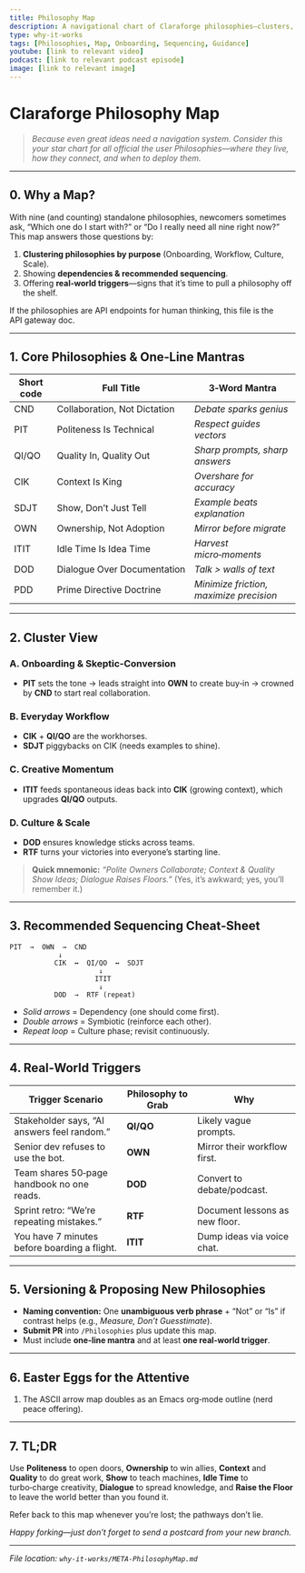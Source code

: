 ```yaml
---
title: Philosophy Map
description: A navigational chart of Claraforge philosophies—clusters, sequencing, and when to use each.
type: why-it-works
tags: [Philosophies, Map, Onboarding, Sequencing, Guidance]
youtube: [link to relevant video]
podcast: [link to relevant podcast episode]
image: [link to relevant image]
---
```


# Claraforge Philosophy Map

> *Because even great ideas need a navigation system. Consider this your star chart for all official the user Philosophies—where they live, how they connect, and when to deploy them.*

---

## 0. Why a Map?

With nine (and counting) standalone philosophies, newcomers sometimes ask, “Which one do I start with?” or “Do I really need all nine right now?” This map answers those questions by:

1. **Clustering philosophies by purpose** (Onboarding, Workflow, Culture, Scale).
2. Showing **dependencies & recommended sequencing**.
3. Offering **real‑world triggers**—signs that it’s time to pull a philosophy off the shelf.

If the philosophies are API endpoints for human thinking, this file is the API gateway doc.

---

## 1. Core Philosophies & One‑Line Mantras

| Short code | Full Title                   | 3‑Word Mantra                           |
| ---------- | ---------------------------- | --------------------------------------- |
| CND        | Collaboration, Not Dictation | *Debate sparks genius*                 |
| PIT        | Politeness Is Technical      | *Respect guides vectors*               |
| QI/QO      | Quality In, Quality Out      | *Sharp prompts, sharp answers*         |
| CIK        | Context Is King              | *Overshare for accuracy*               |
| SDJT       | Show, Don’t Just Tell        | *Example beats explanation*            |
| OWN        | Ownership, Not Adoption      | *Mirror before migrate*                |
| ITIT       | Idle Time Is Idea Time       | *Harvest micro‑moments*                |
| DOD        | Dialogue Over Documentation  | *Talk > walls of text*                 |
| PDD        | Prime Directive Doctrine     | *Minimize friction, maximize precision* |

---

## 2. Cluster View

### **A. Onboarding & Skeptic‑Conversion**

* **PIT** sets the tone → leads straight into **OWN** to create buy‑in → crowned by **CND** to start real collaboration.

### **B. Everyday Workflow**

* **CIK** + **QI/QO** are the workhorses.
* **SDJT** piggybacks on CIK (needs examples to shine).

### **C. Creative Momentum**

* **ITIT** feeds spontaneous ideas back into **CIK** (growing context), which upgrades **QI/QO** outputs.

### **D. Culture & Scale**

* **DOD** ensures knowledge sticks across teams.
* **RTF** turns your victories into everyone’s starting line.

> **Quick mnemonic:** *“Polite Owners Collaborate; Context & Quality Show Ideas; Dialogue Raises Floors.”* (Yes, it’s awkward; yes, you’ll remember it.)

---

## 3. Recommended Sequencing Cheat‑Sheet

```plaintext
PIT  →  OWN  →  CND
            ↓
           CIK  ↔  QI/QO  ↔  SDJT
                      ↓
                     ITIT
                      ↓
           DOD  →  RTF (repeat)
```

* *Solid arrows* = Dependency (one should come first).
* *Double arrows* = Symbiotic (reinforce each other).
* *Repeat loop* = Culture phase; revisit continuously.

---

## 4. Real‑World Triggers

| Trigger Scenario                             | Philosophy to Grab | Why                            |
| -------------------------------------------- | ------------------ | ------------------------------ |
| Stakeholder says, “AI answers feel random.”  | **QI/QO**          | Likely vague prompts.          |
| Senior dev refuses to use the bot.           | **OWN**            | Mirror their workflow first.   |
| Team shares 50‑page handbook no one reads.   | **DOD**            | Convert to debate/podcast.     |
| Sprint retro: “We’re repeating mistakes.”    | **RTF**            | Document lessons as new floor. |
| You have 7 minutes before boarding a flight. | **ITIT**           | Dump ideas via voice chat.     |

---

## 5. Versioning & Proposing New Philosophies

* **Naming convention:** One **unambiguous verb phrase** + “Not” or “Is” if contrast helps (e.g., *Measure, Don’t Guesstimate*).
* **Submit PR** into `/Philosophies` plus update this map.
* Must include **one‑line mantra** and at least **one real‑world trigger**.

---

## 6. Easter Eggs for the Attentive

1. The ASCII arrow map doubles as an Emacs org‑mode outline (nerd peace offering).

---

## 7. TL;DR

Use **Politeness** to open doors, **Ownership** to win allies, **Context** and **Quality** to do great work, **Show** to teach machines, **Idle Time** to turbo‑charge creativity, **Dialogue** to spread knowledge, and **Raise the Floor** to leave the world better than you found it.

Refer back to this map whenever you’re lost; the pathways don’t lie.

*Happy forking—just don’t forget to send a postcard from your new branch.*

---

*File location: `why-it-works/META-PhilosophyMap.md`*
